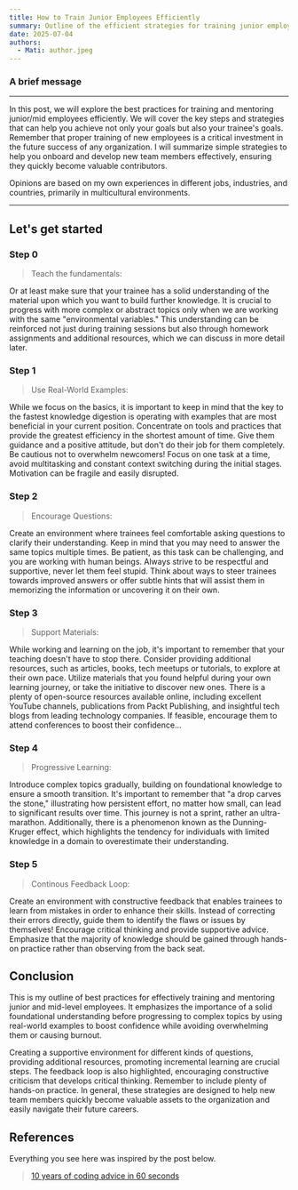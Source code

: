 ```yaml
---
title: How to Train Junior Employees Efficiently
summary: Outline of the efficient strategies for training junior employees, emphasizing foundational knowledge, real-world examples, and continuous feedback to foster their growth.
date: 2025-07-04
authors:
  - Mati: author.jpeg
---
```


### A brief message

---

In this post, we will explore the best practices for training and mentoring junior/mid employees efficiently.
We will cover the key steps and strategies that can help you achieve not only your goals but also your trainee's goals.
Remember that proper training of new employees is a critical investment in the future success of any organization.
I will summarize simple strategies to help you onboard and develop new team members effectively, ensuring they quickly become valuable contributors.

Opinions are based on my own experiences in different jobs, industries, and countries, primarily in multicultural environments.

---

## Let's get started

### Step 0

> Teach the fundamentals:

Or at least make sure that your trainee has a solid understanding of the material upon which you
want to build further knowledge. It is crucial to progress with more complex or abstract topics only
when we are working with the same "environmental variables." This understanding can be reinforced not
just during training sessions but also through homework assignments and additional resources, which we
can discuss in more detail later.

### Step 1

> Use Real-World Examples:

While we focus on the basics, it is important to keep in mind that the key to the fastest knowledge
digestion is operating with examples that are most beneficial in your current position. Concentrate
on tools and practices that provide the greatest efficiency in the shortest amount of time.
Give them guidance and a positive attitude, but don't do their job for them completely.
Be cautious not to overwhelm newcomers! Focus on one task at a time, avoid multitasking and
constant context switching during the initial stages. Motivation can be fragile and easily disrupted.

### Step 2

> Encourage Questions:

Create an environment where trainees feel comfortable asking questions to clarify their understanding.
Keep in mind that you may need to answer the same topics multiple times. Be patient, as this task can be
challenging, and you are working with human beings. Always strive to be respectful and supportive, never
let them feel stupid. Think about ways to steer trainees towards improved answers or offer subtle hints
that will assist them in memorizing the information or uncovering it on their own.

### Step 3

> Support Materials:

While working and learning on the job, it's important to remember that your teaching doesn't have to stop there.
Consider providing additional resources, such as articles, books, tech meetups or tutorials, to explore at
their own pace. Utilize materials that you found helpful during your own learning journey, or take the
initiative to discover new ones. There is a plenty of open-source resources available online, including
excellent YouTube channels, publications from Packt Publishing, and insightful tech blogs from leading
technology companies. If feasible, encourage them to attend conferences to boost their confidence...

### Step 4

> Progressive Learning:

Introduce complex topics gradually, building on foundational knowledge to ensure a smooth transition.
It's important to remember that "a drop carves the stone," illustrating how persistent effort, no matter
how small, can lead to significant results over time. This journey is not a sprint, rather an ultra-marathon.
Additionally, there is a phenomenon known as the Dunning-Kruger effect, which highlights
the tendency for individuals with limited knowledge in a domain to overestimate their understanding.

### Step 5

> Continous Feedback Loop:

Create an environment with constructive feedback that enables trainees to learn from mistakes in order to
enhance their skills. Instead of correcting their errors directly, guide them to identify the flaws or issues
by themselves! Encourage critical thinking and provide supportive advice. Emphasize that the majority of
knowledge should be gained through hands-on practice rather than observing from the back seat.

## Conclusion

This is my outline of best practices for effectively training and mentoring junior and mid-level employees.
It emphasizes the importance of a solid foundational understanding before progressing to complex topics by
using real-world examples to boost confidence while avoiding overwhelming them or causing burnout.

Creating a supportive environment for different kinds of questions, providing additional resources,
promoting incremental learning are crucial steps. The feedback loop is also highlighted, encouraging
constructive criticism that develops critical thinking. Remember to include plenty of hands-on practice.
In general, these strategies are designed to help new team members quickly become valuable assets to the
organization and easily navigate their future careers.

## References

Everything you see here was inspired by the post below.

> [10 years of coding advice in 60 seconds](https://www.linkedin.com/posts/mikolajpawlikowski_10-years-of-coding-advice-in-60-seconds-activity-7302305468389969920-fGIR)
